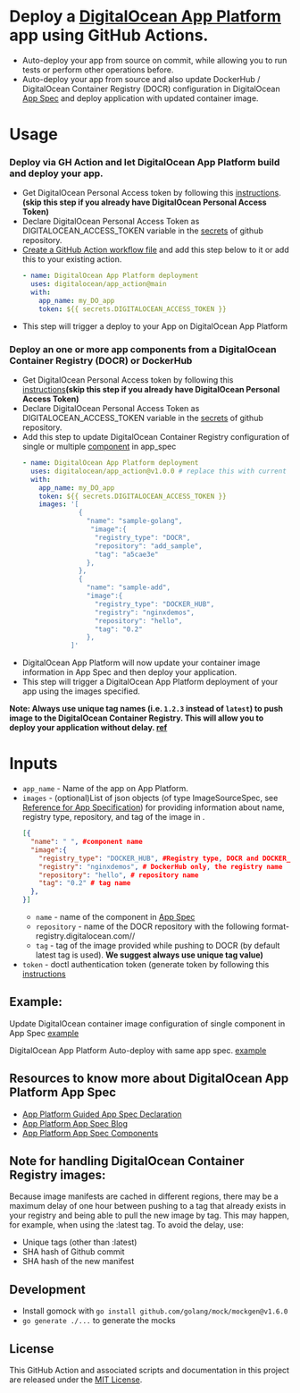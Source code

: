 # Deploy a [DigitalOcean App Platform](https://www.digitalocean.com/products/app-platform/) app using GitHub Actions.

 - Auto-deploy your app from source on commit, while allowing you to run tests or perform other operations before.
 - Auto-deploy your app from source and also update DockerHub / DigitalOcean Container Registry (DOCR) configuration in DigitalOcean [App Spec](https://docs.digitalocean.com/products/app-platform/reference/app-spec/) and deploy application with updated container image.


# Usage
### Deploy via GH Action and let DigitalOcean App Platform build and deploy your app.
- Get DigitalOcean Personal Access token by following this [instructions](https://docs.digitalocean.com/reference/api/create-personal-access-token/).**(skip this step if you already have DigitalOcean Personal Access Token)**
- Declare DigitalOcean Personal Access Token as DIGITALOCEAN_ACCESS_TOKEN variable in the [secrets](https://docs.github.com/en/actions/reference/encrypted-secrets#creating-encrypted-secrets-for-a-repository) of github repository. 
- [Create a GitHub Action workflow file](https://docs.github.com/en/actions/learn-github-actions/introduction-to-github-actions#create-an-example-workflow) and add this step below to it or add this to your existing action.
  ```yaml
  - name: DigitalOcean App Platform deployment
    uses: digitalocean/app_action@main
    with:
      app_name: my_DO_app
      token: ${{ secrets.DIGITALOCEAN_ACCESS_TOKEN }}
  ```
- This step will trigger a deploy to your App on DigitalOcean App Platform

### Deploy an one or more app components from a DigitalOcean Container Registry (DOCR) or DockerHub

- Get DigitalOcean Personal Access token by following this [instructions](https://docs.digitalocean.com/reference/api/create-personal-access-token/)**(skip this step if you already have DigitalOcean Personal Access Token)**
- Declare DigitalOcean Personal Access Token as DIGITALOCEAN_ACCESS_TOKEN variable in the [secrets](https://docs.github.com/en/actions/reference/encrypted-secrets#creating-encrypted-secrets-for-a-repository) of github repository. 
- Add this step to update DigitalOcean Container Registry configuration of single or multiple [component]((https://www.digitalocean.com/blog/build-component-based-apps-with-digitalocean-app-platform/)) in app_spec
  ```yaml
  - name: DigitalOcean App Platform deployment
    uses: digitalocean/app_action@v1.0.0 # replace this with current version from https://github.com/digitalocean/app_action/releases
    with:
      app_name: my_DO_app
      token: ${{ secrets.DIGITALOCEAN_ACCESS_TOKEN }}
      images: '[
                {
                  "name": "sample-golang",
                   "image":{
                    "registry_type": "DOCR",
                    "repository": "add_sample",
                    "tag": "a5cae3e"
                  },
                },
                {
                  "name": "sample-add",
                  "image":{
                    "registry_type": "DOCKER_HUB",
                    "registry": "nginxdemos",
                    "repository": "hello",
                    "tag": "0.2"
                  },
              ]'
  ```
- DigitalOcean App Platform will now update your container image information in App Spec and then deploy your application.
- This step will trigger a DigitalOcean App Platform deployment of your app using the images specified.

**Note: Always use unique tag names (i.e. `1.2.3` instead of `latest`) to push image to the DigitalOcean Container Registry. This will allow you to deploy your application without delay. [ref](https://docs.digitalocean.com/products/container-registry/quickstart/)**

# Inputs
- `app_name` - Name of the app on App Platform.
- `images` - (optional)List of json objects (of type ImageSourceSpec, see [Reference for App Specification](https://docs.digitalocean.com/products/app-platform/references/app-specification-reference/)) for providing information about name, registry type, repository, and tag of the image in .
    ```json
    [{
      "name": " ", #component name
      "image":{ 
        "registry_type": "DOCKER_HUB", #Registry type, DOCR and DOCKER_HUB are supported
        "registry": "nginxdemos", # DockerHub only, the registry name
        "repository": "hello", # repository name
        "tag": "0.2" # tag name
      },
    }]
    ```
    - `name` - name of the component in [App Spec](https://docs.digitalocean.com/products/app-platform/references/app-specification-reference/)
    - `repository` - name of the DOCR repository with the following format- registry.digitalocean.com/<my-registry>/<my-image>
    - `tag` - tag of the image provided while pushing to DOCR (by default latest tag is used). 
    **We suggest always use unique tag value)**
- `token` - doctl authentication token (generate token by following this [instructions](https://docs.digitalocean.com/reference/api/create-personal-access-token/)

## Example:
Update DigitalOcean container image configuration of single component in App Spec [example](https://github.com/digitalocean/sample-golang-docr-github-action)

DigitalOcean App Platform Auto-deploy with same app spec. [example](https://github.com/digitalocean/sample-golang-github-action)

## Resources to know more about DigitalOcean App Platform App Spec
- [App Platform Guided App Spec Declaration](https://www.digitalocean.com/community/tech_talks/defining-your-app-specification-on-digitalocean-app-platform)
- [App Platform App Spec Blog](https://docs.digitalocean.com/products/app-platform/references/app-specification-reference/)
- [App Platform App Spec Components](https://www.digitalocean.com/blog/build-component-based-apps-with-digitalocean-app-platform/)

## Note for handling DigitalOcean Container Registry images: 
Because image manifests are cached in different regions, there may be a maximum delay of one hour between pushing to a tag that already exists in your registry and being able to pull the new image by tag. This may happen, for example, when using the :latest tag. To avoid the delay, use:
- Unique tags (other than :latest)
- SHA hash of Github commit
- SHA hash of the new manifest

## Development

- Install gomock with `go install github.com/golang/mock/mockgen@v1.6.0`
- `go generate ./...` to generate the mocks

## License
This GitHub Action and associated scripts and documentation in this project are released under the [MIT License](LICENSE).
